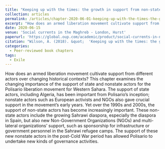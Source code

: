 ```yaml
---
title: "Keeping up with the times: the growth in support from non-state actors for the Polisario Front liberation movement"
collection: articles
permalink: /articles/chapter-2020-06-01-keeping-up-with-the-times-the-growth-in-support-from-non-state-actors
excerpt: "How does an armed liberation movement cultivate support from different actors over changing historical contexts?"
date: 2020-06-15
venue: 'Social currents in the Maghreb - London, Hurst'
paperurl: 'https://global.oup.com/academic/product/social-currents-in-north-africa-9780190876036?cc=us?=en&lang=en&'
citation: "Wilson, A. (2018). &quot;  'Keeping up with the times: the growth in support from non-state actors for the Polisario Front liberation movement.' In Abi-Mershid, O. (ed.) &quot; <i> Social currents in the Maghreb (London, Hurst), pp. 143-163. </i>."
categories:
  - Peer-reviewed book chapters
tags:
  - Exile
---
```


How does an armed liberation movement cultivate support from different actors over changing historical contexts? This chapter examines the changing importance of the support of state and nonstate actors for the Polisario liberation movement for Western Sahara. The support of state actors, including Algeria, has been important from Polisario’s inception; nonstate actors such as European activists and NGOs also gave crucial support in the movement’s early years. Yet over the 1990s and 2000s, the support of non-state actors has become increasingly important. These non-state actors include the growing Sahrawi diaspora, especially the diaspora in Spain, but also new Non-Government Organizations (NGOs) and multi-lateral organizations’ support, such as sponsorship for infrastructure or government personnel in the Sahrawi refugee camps. The support of these new nonstate actors in the post-Cold War period has allowed Polisario to undertake new kinds of governance activities.


